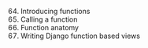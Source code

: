 64. Introducing functions
65. Calling a function
66. Function anatomy
67. Writing Django function based views